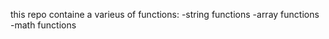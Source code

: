 this repo containe a varieus of functions:
    -string functions
    -array functions
    -math functions
